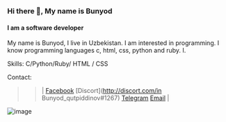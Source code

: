 ### Hi there 👋, My name is Bunyod
#### I am a software developer
My name is Bunyod, I live in Uzbekistan. I am interested in programming. I know programming languages c, html, css, python and ruby. I.

Skills: C/Python/Ruby/ HTML / CSS


Contact:
>>| 
[Facebook](http://facebook.com/Bunyod_Qutpiddinov)
[Discort](http://discort.com/in Bunyod_qutpiddinov#1267)
[Telegram](http://t.me.com/Bunyod_Qutpiddinov)
[Email](http://mailto:bunyodqutpiddinov6@gmail.com)
>>|


![image](https://user-images.githubusercontent.com/96412358/187134254-bb920a36-de00-4969-a7f9-052dc6f36c97.png)





